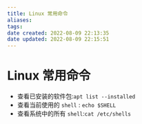 ```yaml
---
title: Linux 常用命令
aliases: 
tags: 
date created: 2022-08-09 22:13:35
date updated: 2022-08-09 22:15:51
---
```


# Linux 常用命令

- 查看已安装的软件包:`apt list --installed`
- 查看当前使用的 `shell` : `echo $SHELL`
- 查看系统中的所有 `shell`:`cat /etc/shells`
